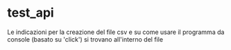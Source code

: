 # test_api

Le indicazioni per la creazione del file csv e su come usare il programma da console (basato su 'click') si trovano all'interno del file
